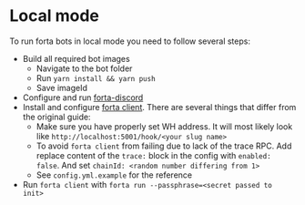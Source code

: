 # Local mode

To run forta bots in local mode you need to follow several steps:

- Build all required bot images
  - Navigate to the bot folder
  - Run `yarn install && yarn push`
  - Save imageId
- Configure and run [forta-discord](https://github.com/lidofinance/forta-discord)
- Install and configure [forta client](https://docs.forta.network/en/latest/scanner-local-mode/). There are several things that differ from the original guide:
  - Make sure you have properly set WH address. It will most likely look like `http://localhost:5001/hook/<your slug name>`
  - To avoid `forta client` from failing due to lack of the trace RPC. Add replace content of the `trace:` block in the config with `enabled: false`. And set `chainId: <random number differing from 1>`
  - See `config.yml.example` for the reference
- Run `forta client` with `forta run --passphrase=<secret passed to init>`
